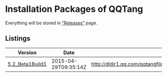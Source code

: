 # Installation Packages of QQTang

Everything will be stored in ["Releases"](https://github.com/QQTangMemorialUnofficial/installation-packages/releases) page.

## Listings

|Version|Date|Source|
|--|--|--|
|[5.2_Beta1Build1](https://github.com/QQTangMemorialUnofficial/installation-packages/releases/download/5.2_Beta1Build1/QQTang5.2_Beta1Build1.EXE) | 2015-04-29T09:35:14Z | http://dldir1.qq.com/qqtangfile/qqtangfile/QQTang5.2_Beta1Build1.EXE |
